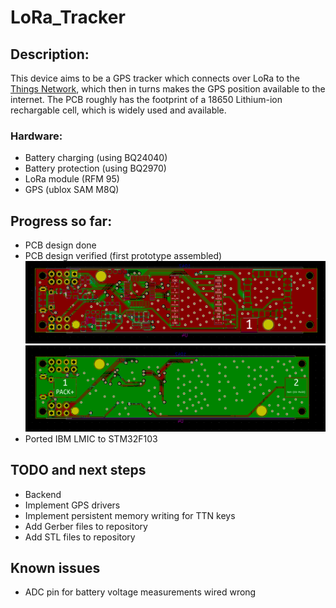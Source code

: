 # LoRa_Tracker
## Description:
This device aims to be a GPS tracker which connects over LoRa to the [Things Network](https://www.thethingsnetwork.org/), which then in turns makes the GPS position available to the internet. The PCB roughly has the footprint of a 18650 Lithium-ion rechargable cell, which is widely used and available.

### Hardware:
- Battery charging (using BQ24040)
- Battery protection (using BQ2970)
- LoRa module (RFM 95)
- GPS (ublox SAM M8Q)

## Progress so far:
- PCB design done
- PCB design verified (first prototype assembled)
![PCB front](/hardware/screenshots/front.png?raw=true "")
![PCB back](/hardware/screenshots/back.png?raw=true "")
- Ported IBM LMIC to STM32F103

## TODO and next steps
- Backend
- Implement GPS drivers
- Implement persistent memory writing for TTN keys
- Add Gerber files to repository
- Add STL files to repository

## Known issues
- ADC pin for battery voltage measurements wired wrong